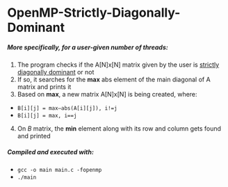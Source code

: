 # OpenMP-Strictly-Diagonally-Dominant
##### More specifically, for a user-given number of threads:

1. The program checks if the A\[N]x\[N] matrix given by the user is [strictly diagonally dominant](https://en.wikipedia.org/wiki/Diagonally_dominant_matrix "wiki") or not
2. If so, it searches for the **max** abs element of the main diagonal of A matrix and prints it
3. Based on **max**, a new matrix A\[N]x\[N] is being created, where:
* `B[i][j] = max–abs(A[i][j]), i!=j`
* `B[i][j] = max, i==j`
4. On _B_ matrix, the **min** element along with its row and column gets found and printed

##### Compiled and executed with:
* `gcc -o main main.c -fopenmp` 
* `./main`
